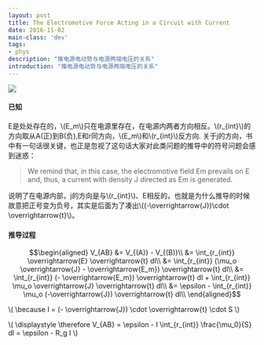 ```yaml
---
layout: post
title: The Electromotive Force Acting in a Circuit with Current
date: 2016-11-02
main-class: 'dev'
tags:
- phys
description: "推电源电动势与电源两端电压的关系"
introduction: "推电源电动势与电源两端电压的关系"
---
```


![](http://ww1.sinaimg.cn/mw690/8db2c8cbgw1f9hvw4alh3j20vx09et9a.jpg)

#### 已知

E是处处存在的，\\(E_m\\)只在电源里存在，在电源内两者方向相反。\\(r_{int}\\)的方向取从A(正)到B(负),E和r同方向，\\(E_m\\)和\\(r_{int}\\)反方向. 关于j的方向，书中有一句话很关键，也正是忽视了这句话大家对此类问题的推导中的符号问题会感到迷惑：

> We remind that, in this case, the electromotive field Em prevails on E and, thus, a current with density J directed as Em is generated.

说明了在电源内部，j的方向是与\\(r_{int}\\)、E相反的，也就是为什么推导的时候故意把正号变为负号，其实是后面为了凑出\\((-\overrightarrow{J})\cdot \overrightarrow{t}\\)。

#### 推导过程

$$\begin{aligned}
V_{AB} &= V_{(A)} - V_{(B)}\\
&= \int_{r_{int}} \overrightarrow{E} \overrightarrow{t} dl\\
&= \int_{r_{int}} (\mu_o \overrightarrow{J} - \overrightarrow{E_m}) \overrightarrow{t} dl\\
&= \int_{r_{int}} (- \overrightarrow{E_m}) \overrightarrow{t} dl + \int_{r_{int}} \mu_o \overrightarrow{J}  \overrightarrow{t} dl\\
&= \epsilon - \int_{r_{int}} \mu_o (-\overrightarrow{J}) \overrightarrow{t} dl\\
\end{aligned}$$

\\(
\because I = (- \overrightarrow{J}) \cdot \overrightarrow{t} \cdot S
\\)

\\( \displaystyle
\therefore V_{AB} = \epsilon - I \int_{r_{int}} \frac{\mu_0}{S} dl
= \epsilon - R_g I
\\)